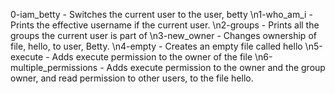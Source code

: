 0-iam_betty - Switches the current user to the user, betty 
\n1-who_am_i - Prints the effective username if the current user.
\n2-groups - Prints all the groups the current user is part of
\n3-new_owner - Changes ownership of file, hello, to user, Betty.
\n4-empty - Creates an empty file called hello
\n5-execute - Adds execute permission to the owner of the file
\n6-multiple_permissions - Adds execute permission to the owner and the group owner, and read permission to other users, to the file hello.
